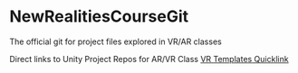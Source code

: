 # NewRealitiesCourseGit
The official git for project files explored in VR/AR classes

Direct links to Unity Project Repos for AR/VR Class
<a href="https://github.com/profkeegan/GAME_VR_Templates">VR Templates Quicklink
